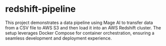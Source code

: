 # redshift-pipeline
This project demonstrates a data pipeline using Mage AI to transfer data from a CSV file to AWS S3 and then load it into an AWS Redshift cluster. The setup leverages Docker Compose for container orchestration, ensuring a seamless development and deployment experience.
